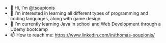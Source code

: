 - 👋 Hi, I’m @tsoupionis
- 👀 I’m interested in learning all different types of programming and coding languages, along with game design
- 🌱 I’m currently learning Java in school and Web Development through a Udemy bootcamp
- 📫 How to reach me: https://www.linkedin.com/in/thomas-soupionis/

<!---
tsoupionis/tsoupionis is a ✨ special ✨ repository because its `README.md` (this file) appears on your GitHub profile.
You can click the Preview link to take a look at your changes.
--->
